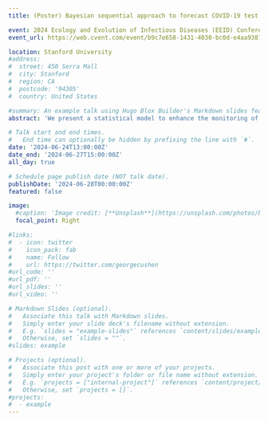 ```yaml
---
title: (Poster) Bayesian sequential approach to forecast COVID-19 test positivity rate using wastewater monitoring

event: 2024 Ecology and Evolution of Infectious Diseases (EEID) Conference
event_url: https://web.cvent.com/event/b9c7e658-1431-4030-bc0d-e4aa93816616/summary

location: Stanford University
#address:
#  street: 450 Serra Mall
#  city: Stanford
#  region: CA
#  postcode: '94305'
#  country: United States

#summary: An example talk using Hugo Blox Builder's Markdown slides feature.
abstract: 'We present a statistical model to enhance the monitoring of COVID-19 outbreaks by correlating SARS-CoV-2 RNA concentrations in wastewater with the test positivity rate (TPR). To capture the non-autonomous nature of the prolonged pandemic, we introduce an adaptive scheme that can effectively model changes in viral transmission dynamics over time. The TPR is modeled through a sequential Bayesian approach with a Beta regression model using SARS-CoV-2 RNA concentrations measured in WW as covariable. This approach allows us to compute the TPR based on wastewater measurements and to incorporate changes in viral transmission dynamics through the adaptive scheme. Our results demonstrate that the proposed model provides a more comprehensive understanding of COVID-19 transmission dynamics compared to relying solely on clinical case detection. The model can inform public health interventions and serve as a powerful tool for monitoring COVID-19 outbreaks.'

# Talk start and end times.
#   End time can optionally be hidden by prefixing the line with `#`.
date: '2024-06-24T13:00:00Z'
date_end: '2024-06-27T15:00:00Z'
all_day: true

# Schedule page publish date (NOT talk date).
publishDate: '2024-06-28T00:00:00Z'
featured: false

image:
  #caption: 'Image credit: [**Unsplash**](https://unsplash.com/photos/bzdhc5b3Bxs)'
  focal_point: Right

#links:
#  - icon: twitter
#    icon_pack: fab
#    name: Follow
#    url: https://twitter.com/georgecushen
#url_code: ''
#url_pdf: ''
#url_slides: ''
#url_video: ''

# Markdown Slides (optional).
#   Associate this talk with Markdown slides.
#   Simply enter your slide deck's filename without extension.
#   E.g. `slides = "example-slides"` references `content/slides/example-slides.md`.
#   Otherwise, set `slides = ""`.
#slides: example

# Projects (optional).
#   Associate this post with one or more of your projects.
#   Simply enter your project's folder or file name without extension.
#   E.g. `projects = ["internal-project"]` references `content/project/deep-learning/index.md`.
#   Otherwise, set `projects = []`.
#projects:
#  - example
---
```



